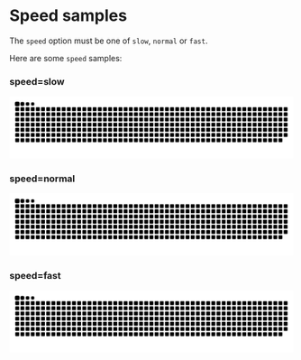 # Speed samples

The `speed` option must be one of `slow`, `normal` or `fast`.

Here are some `speed` samples:

### speed=slow

<picture>
  <source media="(prefers-color-scheme: dark)" srcset="https://raw.githubusercontent.com/ArthurLobopro/snk/output-svg-only/speed/grid-snake-slow-dark.svg">
  <source media="(prefers-color-scheme: light)" srcset="https://raw.githubusercontent.com/ArthurLobopro/snk/output-svg-only/speed/grid-snake-slow.svg">
  <img alt="github contribution grid snake animation" src="https://raw.githubusercontent.com/ArthurLobopro/snk/output-svg-only/speed/grid-snake-slow.svg">
</picture>

### speed=normal

<picture>
  <source media="(prefers-color-scheme: dark)" srcset="https://raw.githubusercontent.com/ArthurLobopro/snk/output-svg-only/speed/grid-snake-normal-dark.svg">
  <source media="(prefers-color-scheme: light)" srcset="https://raw.githubusercontent.com/ArthurLobopro/snk/output-svg-only/speed/grid-snake-normal.svg">
  <img alt="github contribution grid snake animation" src="https://raw.githubusercontent.com/ArthurLobopro/snk/output-svg-only/speed/grid-snake-normal.svg">
</picture>

### speed=fast

<picture>
  <source media="(prefers-color-scheme: dark)" srcset="https://raw.githubusercontent.com/ArthurLobopro/snk/output-svg-only/speed/grid-snake-fast-dark.svg">
  <source media="(prefers-color-scheme: light)" srcset="https://raw.githubusercontent.com/ArthurLobopro/snk/output-svg-only/speed/grid-snake-fast.svg">
  <img alt="github contribution grid snake animation" src="https://raw.githubusercontent.com/ArthurLobopro/snk/output-svg-only/speed/grid-snake-fast.svg">
</picture>
